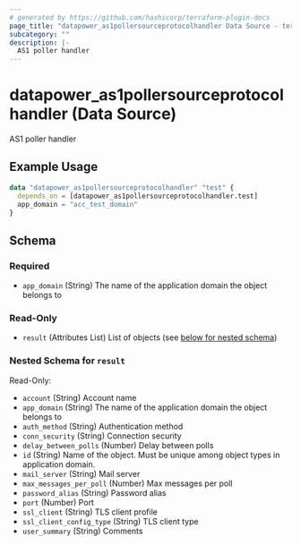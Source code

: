 ```yaml
---
# generated by https://github.com/hashicorp/terraform-plugin-docs
page_title: "datapower_as1pollersourceprotocolhandler Data Source - terraform-provider-datapower"
subcategory: ""
description: |-
  AS1 poller handler
---
```


# datapower_as1pollersourceprotocolhandler (Data Source)

AS1 poller handler

## Example Usage

```terraform
data "datapower_as1pollersourceprotocolhandler" "test" {
  depends_on = [datapower_as1pollersourceprotocolhandler.test]
  app_domain = "acc_test_domain"
}
```

<!-- schema generated by tfplugindocs -->
## Schema

### Required

- `app_domain` (String) The name of the application domain the object belongs to

### Read-Only

- `result` (Attributes List) List of objects (see [below for nested schema](#nestedatt--result))

<a id="nestedatt--result"></a>
### Nested Schema for `result`

Read-Only:

- `account` (String) Account name
- `app_domain` (String) The name of the application domain the object belongs to
- `auth_method` (String) Authentication method
- `conn_security` (String) Connection security
- `delay_between_polls` (Number) Delay between polls
- `id` (String) Name of the object. Must be unique among object types in application domain.
- `mail_server` (String) Mail server
- `max_messages_per_poll` (Number) Max messages per poll
- `password_alias` (String) Password alias
- `port` (Number) Port
- `ssl_client` (String) TLS client profile
- `ssl_client_config_type` (String) TLS client type
- `user_summary` (String) Comments

